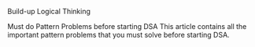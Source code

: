 Build-up Logical Thinking

Must do Pattern Problems before starting DSA
This article contains all the important pattern problems that you must solve before starting DSA. 

